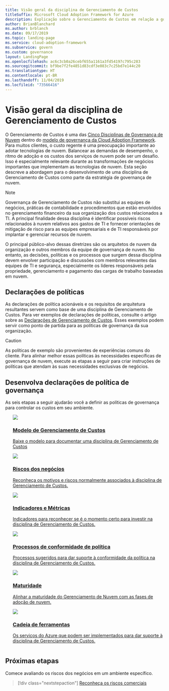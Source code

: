 ```yaml
---
title: Visão geral da disciplina de Gerenciamento de Custos
titleSuffix: Microsoft Cloud Adoption Framework for Azure
description: Explicação sobre o Gerenciamento de Custos em relação a governança de nuvem
author: BrianBlanchard
ms.author: brblanch
ms.date: 09/17/2019
ms.topic: landing-page
ms.service: cloud-adoption-framework
ms.subservice: govern
ms.custom: governance
layout: LandingPage
ms.openlocfilehash: ac6c3cb0a26cebf655a1161a3fd54197c795c283
ms.sourcegitcommit: bf9be7f2fe4851d83cdf3e083c7c25bd7e144c20
ms.translationtype: HT
ms.contentlocale: pt-BR
ms.lasthandoff: 11/04/2019
ms.locfileid: "73566416"
---
```

# <a name="cost-management-discipline-overview"></a>Visão geral da disciplina de Gerenciamento de Custos

O Gerenciamento de Custos é uma das [Cinco Disciplinas de Governança de Nuvem](../governance-disciplines.md) dentro do [modelo de governança da Cloud Adoption Framework](../index.md). Para muitos clientes, o custo regente é uma preocupação importante ao adotar tecnologias de nuvem. Balancear as demandas de desempenho, o ritmo de adoção e os custos dos serviços de nuvem pode ser um desafio. Isso é especialmente relevante durante as transformações de negócios importantes que implementam as tecnologias de nuvem. Esta seção descreve a abordagem para o desenvolvimento de uma disciplina de Gerenciamento de Custos como parte da estratégia de governança de nuvem.

> [!NOTE]
> Governança de Gerenciamento de Custos não substitui as equipes de negócios, práticas de contabilidade e procedimentos que estão envolvidos no gerenciamento financeiro da sua organização dos custos relacionados a TI. A principal finalidade dessa disciplina é identificar possíveis riscos relacionados à nuvem relativos aos gastos de TI e fornecer orientações de mitigação de risco para as equipes empresariais e de TI responsáveis por implantar e gerenciar recursos de nuvem.

O principal público-alvo dessas diretrizes são os arquitetos de nuvem da organização e outros membros da equipe de governança de nuvem. No entanto, as decisões, políticas e os processos que surgem dessa disciplina devem envolver participação e discussões com membros relevantes das equipes de TI e segurança, especialmente os líderes responsáveis pela propriedade, gerenciamento e pagamento das cargas de trabalho baseadas em nuvem.

## <a name="policy-statements"></a>Declarações de políticas

As declarações de política acionáveis e os requisitos de arquitetura resultantes servem como base de uma disciplina de Gerenciamento de Custos. Para ver exemplos de declarações de políticas, consulte o artigo sobre as [Declarações de Gerenciamento de Custos](./policy-statements.md). Esses exemplos podem servir como ponto de partida para as políticas de governança da sua organização.

> [!CAUTION]
> As políticas de exemplo são provenientes de experiências comuns do cliente. Para alinhar melhor essas políticas às necessidades específicas de governança de nuvem, execute as etapas a seguir para criar instruções de políticas que atendam às suas necessidades exclusivas de negócios.

## <a name="develop-governance-policy-statements"></a>Desenvolva declarações de política de governança

As seis etapas a seguir ajudarão você a definir as políticas de governança para controlar os custos em seu ambiente.

<!-- markdownlint-disable MD033 -->

<ul class="panelContent cardsE">
<li style="display: flex; flex-direction: column;">
    <a href="./template.md">
        <div class="cardSize">
            <div class="cardPadding" >
                <div class="card" >
                    <div class="cardImageOuter">
                        <div class="cardImage">
                            <img src="../../_images/govern/process-template.png" class="x-hidden-focus"/>
                        </div>
                    </div>
                    <div class="cardText" style="padding-left:0px;">
                        <h3>Modelo de Gerenciamento de Custos</h3>
                        <p class="x-hidden-focus">Baixe o modelo para documentar uma disciplina de Gerenciamento de Custos</p>
                    </div>
                </div>
            </div>
        </div>
    </a>
</li><li style="display: flex; flex-direction: column;">
    <a href="./business-risks.md">
        <div class="cardSize">
            <div class="cardPadding" >
                <div class="card" >
                    <div class="cardImageOuter">
                        <div class="cardImage">
                            <img src="../../_images/govern/process-risks.png" class="x-hidden-focus"/>
                        </div>
                    </div>
                    <div class="cardText" style="padding-left:0px;">
                        <h3>Riscos dos negócios</h3>
                        <p class="x-hidden-focus">Reconheça os motivos e riscos normalmente associados à disciplina de Gerenciamento de Custos.</p>
                    </div>
                </div>
            </div>
        </div>
    </a>
</li>
<li style="display: flex; flex-direction: column;">
    <a href="./metrics-tolerance.md">
        <div class="cardSize">
            <div class="cardPadding" >
                <div class="card" >
                    <div class="cardImageOuter">
                        <div class="cardImage">
                            <img src="../../_images/govern/process-metrics.png" class="x-hidden-focus"/>
                        </div>
                    </div>
                    <div class="cardText" style="padding-left:0px;">
                        <h3>Indicadores e Métricas</h3>
                        <p class="x-hidden-focus">Indicadores para reconhecer se é o momento certo para investir na disciplina de Gerenciamento de Custos.</p>
                    </div>
                </div>
            </div>
        </div>
    </a>
</li>
<li style="display: flex; flex-direction: column;">
    <a href="./compliance-processes.md">
        <div class="cardSize">
            <div class="cardPadding" >
                <div class="card" >
                    <div class="cardImageOuter">
                        <div class="cardImage">
                            <img src="../../_images/govern/process-enforce.png" class="x-hidden-focus"/>
                        </div>
                    </div>
                    <div class="cardText" style="padding-left:0px;">
                        <h3>Processos de conformidade de política</h3>
                        <p class="x-hidden-focus">Processos sugeridos para dar suporte à conformidade da política na disciplina de Gerenciamento de Custos.</p>
                    </div>
                </div>
            </div>
        </div>
    </a>
</li>
<li style="display: flex; flex-direction: column;">
    <a href="./discipline-improvement.md">
        <div class="cardSize">
            <div class="cardPadding" >
                <div class="card" >
                    <div class="cardImageOuter">
                        <div class="cardImage">
                            <img src="../../_images/govern/process-maturity.png" class="x-hidden-focus"/>
                        </div>
                    </div>
                    <div class="cardText" style="padding-left:0px;">
                        <h3>Maturidade</h3>
                        <p class="x-hidden-focus">Alinhar a maturidade do Gerenciamento de Nuvem com as fases de adoção de nuvem.</p>
                    </div>
                </div>
            </div>
        </div>
    </a>
</li>
<li style="display: flex; flex-direction: column;">
    <a href="./toolchain.md">
        <div class="cardSize">
            <div class="cardPadding" >
                <div class="card" >
                    <div class="cardImageOuter">
                        <div class="cardImage">
                            <img src="../../_images/govern/process-toolchain.png" class="x-hidden-focus"/>
                        </div>
                    </div>
                    <div class="cardText" style="padding-left:0px;">
                        <h3>Cadeia de ferramentas</h3>
                        <p class="x-hidden-focus">Os serviços do Azure que podem ser implementados para dar suporte à disciplina de Gerenciamento de Custos.</p>
                    </div>
                </div>
            </div>
        </div>
    </a>
</li>
</ul>

## <a name="next-steps"></a>Próximas etapas

Comece avaliando os riscos dos negócios em um ambiente específico.

> [!div class="nextstepaction"]
> [Reconheça os riscos comerciais](./business-risks.md)

<!-- markdownlint-enable MD033 -->
